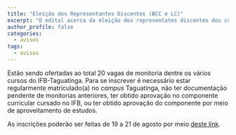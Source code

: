```yaml
---
title: "Eleição dos Representantes Discentes (BCC e LC)"
excerpt: "O edital acerca da eleição dos representates discentes dos colegiados dos cursos de Bacharelado em Ciência da Computação e Licenciatura em Computação está aberto."
author_profile: false
categories:
  - avisos
tags:
  - avisos
---
```



Estão sendo ofertadas ao total 20 vagas de monitoria dentre os vários cursos do IFB-Taguatinga. Para se inscrever é necessário estar regularmente matriculado(a) no *campus* Taguatinga, não ter documentação pendente de monitorias anteriores, ter obtido aprovação no componente curricular cursado no IFB, ou ter obtido aprovação do componente por meio de aproveitamento de estudos.

As inscrições poderão ser feitas de 19 a 21 de agosto por meio [deste link](https://www.ifb.edu.br/taguatinga/21759-publicado-edital-do-programa-de-monitoria-2-semestre).

